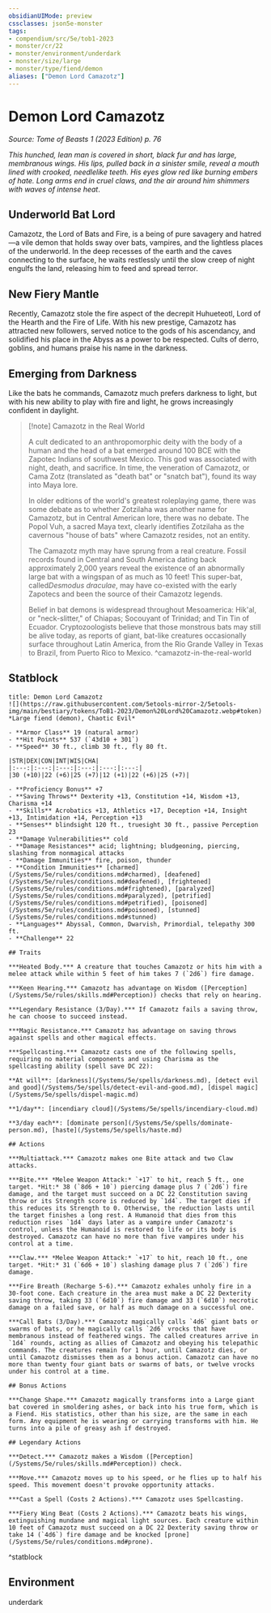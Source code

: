 ```yaml
---
obsidianUIMode: preview
cssclasses: json5e-monster
tags:
- compendium/src/5e/tob1-2023
- monster/cr/22
- monster/environment/underdark
- monster/size/large
- monster/type/fiend/demon
aliases: ["Demon Lord Camazotz"]
---
```

# Demon Lord Camazotz
*Source: Tome of Beasts 1 (2023 Edition) p. 76*  

*This hunched, lean man is covered in short, black fur and has large, membranous wings. His lips, pulled back in a sinister smile, reveal a mouth lined with crooked, needlelike teeth. His eyes glow red like burning embers of hate. Long arms end in cruel claws, and the air around him shimmers with waves of intense heat*.

## Underworld Bat Lord

Camazotz, the Lord of Bats and Fire, is a being of pure savagery and hatred—a vile demon that holds sway over bats, vampires, and the lightless places of the underworld. In the deep recesses of the earth and the caves connecting to the surface, he waits restlessly until the slow creep of night engulfs the land, releasing him to feed and spread terror.

## New Fiery Mantle

Recently, Camazotz stole the fire aspect of the decrepit Huhueteotl, Lord of the Hearth and the Fire of Life. With his new prestige, Camazotz has attracted new followers, served notice to the gods of his ascendancy, and solidified his place in the Abyss as a power to be respected. Cults of derro, goblins, and humans praise his name in the darkness.

## Emerging from Darkness

Like the bats he commands, Camazotz much prefers darkness to light, but with his new ability to play with fire and light, he grows increasingly confident in daylight.

> [!note] Camazotz in the Real World
> 
> A cult dedicated to an anthropomorphic deity with the body of a human and the head of a bat emerged around 100 BCE with the Zapotec Indians of southwest Mexico. This god was associated with night, death, and sacrifice. In time, the veneration of Camazotz, or Cama Zotz (translated as "death bat" or "snatch bat"), found its way into Maya lore.
> 
> In older editions of the world's greatest roleplaying game, there was some debate as to whether Zotzilaha was another name for Camazotz, but in Central American lore, there was no debate. The Popol Vuh, a sacred Maya text, clearly identifies Zotzilaha as the cavernous "house of bats" where Camazotz resides, not an entity.
> 
> The Camazotz myth may have sprung from a real creature. Fossil records found in Central and South America dating back approximately 2,000 years reveal the existence of an abnormally large bat with a wingspan of as much as 10 feet! This super-bat, called*Desmodus draculae*, may have co-existed with the early Zapotecs and been the source of their Camazotz legends.
> 
> Belief in bat demons is widespread throughout Mesoamerica: Hik'al, or "neck-slitter," of Chiapas; Socouyant of Trinidad; and Tin Tin of Ecuador. Cryptozoologists believe that those monstrous bats may still be alive today, as reports of giant, bat-like creatures occasionally surface throughout Latin America, from the Rio Grande Valley in Texas to Brazil, from Puerto Rico to Mexico.
^camazotz-in-the-real-world

## Statblock

```ad-statblock
title: Demon Lord Camazotz
![](https://raw.githubusercontent.com/5etools-mirror-2/5etools-img/main/bestiary/tokens/ToB1-2023/Demon%20Lord%20Camazotz.webp#token)
*Large fiend (demon), Chaotic Evil*

- **Armor Class** 19 (natural armor)
- **Hit Points** 537 (`43d10 + 301`)
- **Speed** 30 ft., climb 30 ft., fly 80 ft.

|STR|DEX|CON|INT|WIS|CHA|
|:---:|:---:|:---:|:---:|:---:|:---:|
|30 (+10)|22 (+6)|25 (+7)|12 (+1)|22 (+6)|25 (+7)|

- **Proficiency Bonus** +7
- **Saving Throws** Dexterity +13, Constitution +14, Wisdom +13, Charisma +14
- **Skills** Acrobatics +13, Athletics +17, Deception +14, Insight +13, Intimidation +14, Perception +13
- **Senses** blindsight 120 ft., truesight 30 ft., passive Perception 23
- **Damage Vulnerabilities** cold
- **Damage Resistances** acid; lightning; bludgeoning, piercing, slashing from nonmagical attacks
- **Damage Immunities** fire, poison, thunder
- **Condition Immunities** [charmed](/Systems/5e/rules/conditions.md#charmed), [deafened](/Systems/5e/rules/conditions.md#deafened), [frightened](/Systems/5e/rules/conditions.md#frightened), [paralyzed](/Systems/5e/rules/conditions.md#paralyzed), [petrified](/Systems/5e/rules/conditions.md#petrified), [poisoned](/Systems/5e/rules/conditions.md#poisoned), [stunned](/Systems/5e/rules/conditions.md#stunned)
- **Languages** Abyssal, Common, Dwarvish, Primordial, telepathy 300 ft.
- **Challenge** 22

## Traits

***Heated Body.*** A creature that touches Camazotz or hits him with a melee attack while within 5 feet of him takes 7 (`2d6`) fire damage.

***Keen Hearing.*** Camazotz has advantage on Wisdom ([Perception](/Systems/5e/rules/skills.md#Perception)) checks that rely on hearing.

***Legendary Resistance (3/Day).*** If Camazotz fails a saving throw, he can choose to succeed instead.

***Magic Resistance.*** Camazotz has advantage on saving throws against spells and other magical effects.

***Spellcasting.*** Camazotz casts one of the following spells, requiring no material components and using Charisma as the spellcasting ability (spell save DC 22):

**At will**: [darkness](/Systems/5e/spells/darkness.md), [detect evil and good](/Systems/5e/spells/detect-evil-and-good.md), [dispel magic](/Systems/5e/spells/dispel-magic.md)

**1/day**: [incendiary cloud](/Systems/5e/spells/incendiary-cloud.md)

**3/day each**: [dominate person](/Systems/5e/spells/dominate-person.md), [haste](/Systems/5e/spells/haste.md)

## Actions

***Multiattack.*** Camazotz makes one Bite attack and two Claw attacks.

***Bite.*** *Melee Weapon Attack:* `+17` to hit, reach 5 ft., one target. *Hit:* 38 (`8d6 + 10`) piercing damage plus 7 (`2d6`) fire damage, and the target must succeed on a DC 22 Constitution saving throw or its Strength score is reduced by `1d4`. The target dies if this reduces its Strength to 0. Otherwise, the reduction lasts until the target finishes a long rest. A Humanoid that dies from this reduction rises `1d4` days later as a vampire under Camazotz's control, unless the Humanoid is restored to life or its body is destroyed. Camazotz can have no more than five vampires under his control at a time.

***Claw.*** *Melee Weapon Attack:* `+17` to hit, reach 10 ft., one target. *Hit:* 31 (`6d6 + 10`) slashing damage plus 7 (`2d6`) fire damage.

***Fire Breath (Recharge 5-6).*** Camazotz exhales unholy fire in a 30‑foot cone. Each creature in the area must make a DC 22 Dexterity saving throw, taking 33 (`6d10`) fire damage and 33 (`6d10`) necrotic damage on a failed save, or half as much damage on a successful one.

***Call Bats (3/Day).*** Camazotz magically calls `4d6` giant bats or swarms of bats, or he magically calls `2d6` vrocks that have membranous instead of feathered wings. The called creatures arrive in `1d4` rounds, acting as allies of Camazotz and obeying his telepathic commands. The creatures remain for 1 hour, until Camazotz dies, or until Camazotz dismisses them as a bonus action. Camazotz can have no more than twenty four giant bats or swarms of bats, or twelve vrocks under his control at a time.

## Bonus Actions

***Change Shape.*** Camazotz magically transforms into a Large giant bat covered in smoldering ashes, or back into his true form, which is a Fiend. His statistics, other than his size, are the same in each form. Any equipment he is wearing or carrying transforms with him. He turns into a pile of greasy ash if destroyed.

## Legendary Actions

***Detect.*** Camazotz makes a Wisdom ([Perception](/Systems/5e/rules/skills.md#Perception)) check.

***Move.*** Camazotz moves up to his speed, or he flies up to half his speed. This movement doesn't provoke opportunity attacks.

***Cast a Spell (Costs 2 Actions).*** Camazotz uses Spellcasting.

***Fiery Wing Beat (Costs 2 Actions).*** Camazotz beats his wings, extinguishing mundane and magical light sources. Each creature within 10 feet of Camazotz must succeed on a DC 22 Dexterity saving throw or take 14 (`4d6`) fire damage and be knocked [prone](/Systems/5e/rules/conditions.md#prone).
```
^statblock

## Environment

underdark